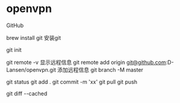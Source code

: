 # openvpn

GitHub

brew install git  安装git

git init

git remote -v 显示远程信息
git remote add origin git@github.com:D-Lansen/openvpn.git 添加远程信息
git branch -M master

git status
git add .
git commit -m 'xx'
git pull
git push

git diff --cached
